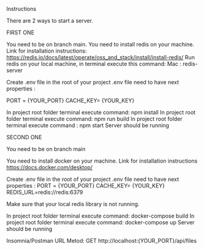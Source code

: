 Instructions

There are  2 ways to start a server. 

FIRST ONE

You need to be on branch main.
You need to install redis on your machine.
Link for installation instructions:
https://redis.io/docs/latest/operate/oss_and_stack/install/install-redis/
Run redis on your local machine, in terminal execute this command:
Mac :  redis-server

Create .env file in the root of your project 
.env file need to have next properties :

 PORT = {YOUR_PORT}
 CACHE_KEY= {YOUR_KEY} 
 
In project root folder terminal execute command: npm install
In project root folder terminal execute command: npm run build
In project root folder terminal execute command : npm start 
Server should be running 


SECOND ONE

You need to be on branch  main

You need to install docker on your machine.
Link for installation instructions
https://docs.docker.com/desktop/

Create .env file in the root of your project 
.env file need to have next properties  :
PORT = {YOUR_PORT}
CACHE_KEY= {YOUR_KEY} 
REDIS_URL=redis://redis:6379

Make sure that your local redis library is not running.

In project root folder terminal execute command: docker-compose build
In project root folder terminal execute command: docker-compose up
Server should be running 

Insomnia/Postman URL
Metod: GET
http://localhost:{YOUR_PORT}/api/files

	
	
 		
	

